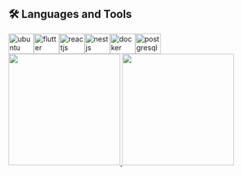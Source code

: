 <h2>🛠️ Languages and Tools</h2>

<div style="display: inline-flex; background-color: white">
  <br />
  <img
    align="center"
    alt="ubuntu"
    height="40"
    width="50"
    src="https://cdn.jsdelivr.net/gh/devicons/devicon@latest/icons/ubuntu/ubuntu-original.svg"
    style="max-width: 100%"
  />
  <img
    align="center"
    alt="flutter"
    height="40"
    width="50"
    src="https://cdn.jsdelivr.net/gh/devicons/devicon@latest/icons/flutter/flutter-original.svg"
    style="max-width: 100%"
  />
  <img
    align="center"
    alt="reactjs"
    height="40"
    width="50"
    src="https://cdn.jsdelivr.net/gh/devicons/devicon/icons/react/react-original-wordmark.svg"
    style="max-width: 100%"
  />
  <img
    align="center"
    alt="nestjs"
    height="40"
    width="50"
    src="https://cdn.jsdelivr.net/gh/devicons/devicon@latest/icons/nestjs/nestjs-original.svg"
    style="max-width: 100%"
  />
  <img
    align="center"
    alt="docker"
    height="40"
    width="50"
    src="https://cdn.jsdelivr.net/gh/devicons/devicon/icons/docker/docker-plain-wordmark.svg"
    style="max-width: 100%"
  />
  <img
    align="center"
    alt="postgresql"
    height="40"
    width="50"
    src="https://cdn.jsdelivr.net/gh/devicons/devicon/icons/postgresql/postgresql-original-wordmark.svg"
    style="max-width: 100%"
  />
</div>

<br />

<div>
    <a href="https://github.com/Junior580">
    <img height="220em"
        src="https://github-readme-stats.vercel.app/api?username=Junior580&show_icons=true&theme=tokyonight" />
    <img height="220em"
      src="https://github-readme-stats.vercel.app/api/top-langs/?username=junior580&theme=tokyonight" />
</div>
